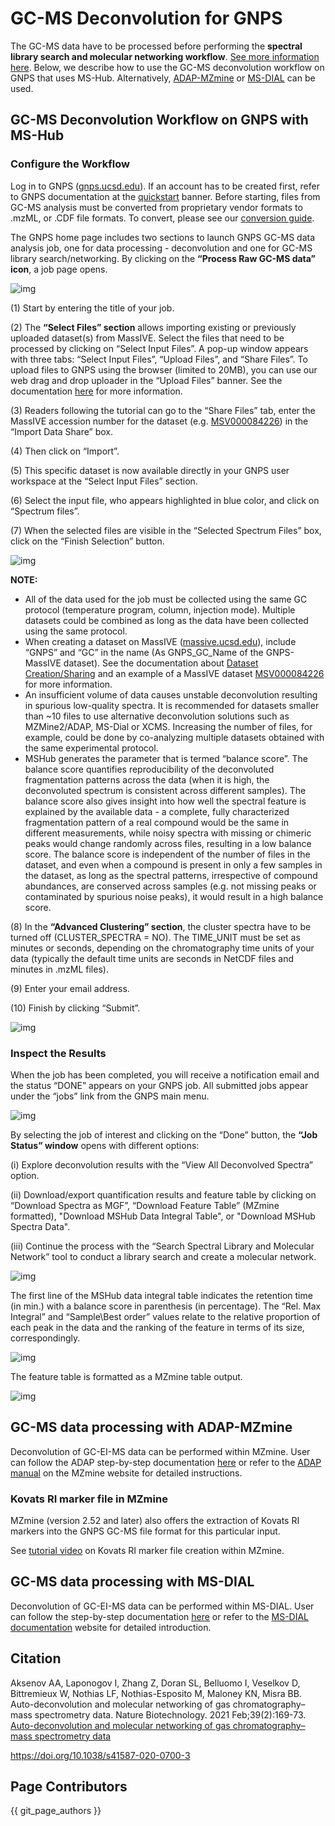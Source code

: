 # GC-MS Deconvolution for GNPS


The GC-MS data have to be processed before performing the **spectral library search and molecular networking workflow**. [See more information here](gc-ms-library-molecular-network.md). Below, we describe how to use the GC-MS deconvolution workflow on GNPS that uses MS-Hub. Alternatively, [ADAP-MZmine](gc-ms-data-processing-MZmine2.md) or [MS-DIAL](gc-ms-data_processing_MS-DIAL.md) can be used.

## GC-MS Deconvolution Workflow on GNPS with MS-Hub

### Configure the Workflow
Log in to GNPS ([gnps.ucsd.edu](https://gnps.ucsd.edu/ProteoSAFe/static/gnps-splash.jsp)). If an account has to be created first, refer to GNPS documentation at the [quickstart](https://ccms-ucsd.github.io/GNPSDocumentation/quickstart/) banner. Before starting, files from GC-MS analysis must be converted from proprietary vendor formats to .mzML, or .CDF file formats. To convert, please see our [conversion guide](https://ccms-ucsd.github.io/GNPSDocumentation/fileconversion/). 

The GNPS home page includes two sections to launch GNPS GC-MS data analysis job, one for data processing - deconvolution and one for GC-MS library search/networking. By clicking on the **“Process Raw GC-MS data” icon**, a job page opens.

![img](img/GC-MS_documentation/Fig_1A.png)

(1) Start by entering the title of your job. 

(2) The **“Select Files” section** allows importing existing or previously uploaded dataset(s) from MassIVE. Select the files that need to be processed by clicking on “Select Input Files”. A pop-up window appears with three tabs: “Select Input Files”, “Upload Files”, and “Share Files”. To upload files to GNPS using the browser (limited to 20MB), you can use our web drag and drop uploader in the “Upload Files” banner. See the documentation [here](https://ccms-ucsd.github.io/GNPSDocumentation/fileupload/) for more information. 

(3) Readers following the tutorial can go to the “Share Files” tab, enter the MassIVE accession number for the dataset (e.g. [MSV000084226](https://gnps.ucsd.edu/ProteoSAFe/result.jsp?task=671cd79ac3af4c4493e4025d62d161e1&view=advanced_view)) in the “Import Data Share” box.

(4) Then click on “Import”. 

(5) This specific dataset is now available directly in your GNPS user workspace at the “Select Input Files” section. 

(6) Select the input file, who appears highlighted in blue color, and click on “Spectrum files”. 

(7) When the selected files are visible in the “Selected Spectrum Files” box, click on the “Finish Selection” button.

![img](img/GC-MS_documentation/Fig_2.png)

**NOTE:** 

- All of the data used for the job must be collected using the same GC protocol (temperature program, column, injection mode). Multiple datasets could be combined as long as the data have been collected using the same protocol. 
- When creating a dataset on MassIVE ([massive.ucsd.edu](https://massive.ucsd.edu/ProteoSAFe/static/massive.jsp)), include “GNPS” and “GC” in the name (As GNPS_GC_Name of the GNPS-MassIVE dataset). See the documentation about [Dataset Creation/Sharing](https://ccms-ucsd.github.io/GNPSDocumentation/datasets/) and an example of a MassIVE dataset [MSV000084226](https://gnps.ucsd.edu/ProteoSAFe/result.jsp?task=671cd79ac3af4c4493e4025d62d161e1&view=advanced_view) for more information.
- An insufficient volume of data causes unstable deconvolution resulting in spurious low-quality spectra. It is recommended for datasets smaller than ~10 files to use alternative deconvolution solutions such as MZMine2/ADAP, MS-Dial or XCMS. Increasing the number of files, for example, could be done by co-analyzing multiple datasets obtained with the same experimental protocol. 
- MSHub generates the parameter that is termed “balance score”. The balance score quantifies reproducibility of the deconvoluted fragmentation patterns across the data (when it is high, the deconvoluted spectrum is consistent across different samples). The balance score also gives insight into how well the spectral feature is explained by the available data - a complete, fully characterized fragmentation pattern of a real compound would be the same in different measurements, while noisy spectra with missing or chimeric peaks would change randomly across files, resulting in a low balance score. The balance score is independent of the number of files in the dataset, and even when a compound is present in only a few samples in the dataset, as long as the spectral patterns, irrespective of compound abundances, are conserved across samples (e.g. not missing peaks or contaminated by spurious noise peaks), it would result in a high balance score.

(8) In the **“Advanced Clustering” section**, the cluster spectra have to be turned off (CLUSTER_SPECTRA = NO). The TIME_UNIT must be set as minutes or seconds, depending on the chromatography time units of your data (typically the default time units are seconds in NetCDF files and minutes in .mzML files). 

(9) Enter your email address.

(10) Finish by clicking “Submit”.

![img](img/GC-MS_documentation/Fig_3.png)

### Inspect the Results

When the job has been completed, you will receive a notification email and the status “DONE” appears on your GNPS job. All submitted jobs appear under the “jobs” link from the GNPS main menu. 

![img](img/GC-MS_documentation/Fig_4.png)

By selecting the job of interest and clicking on the “Done” button, the **“Job Status” window** opens with different options:

(i) Explore deconvolution results with the “View All Deconvolved Spectra” option.

(ii) Download/export quantification results and feature table by clicking on “Download Spectra as MGF”, “Download Feature Table” (MZmine formatted), "Download MSHub Data Integral Table", or "Download MSHub Spectra Data".

(iii) Continue the process with the “Search Spectral Library and Molecular Network” tool to conduct a library search and create a molecular network.

![img](img/GC-MS_documentation/Fig_5.png)

The first line of the MSHub data integral table indicates the retention time (in min.) with a balance score in parenthesis (in percentage). The “Rel. Max Integral” and “Sample\Best order” values relate to the relative proportion of each peak in the data and the ranking of the feature in terms of its size, correspondingly.

![img](img/GC-MS_documentation/Fig_6.png)

The feature table is formatted as a MZmine table output. 

![img](img/GC-MS_documentation/Fig_6B.png)


## GC-MS data processing with ADAP-MZmine
Deconvolution of GC-EI-MS data can be performed within MZmine. User can follow the ADAP step-by-step documentation [here](gc-ms-data-processing-MZmine2.md) or refer to the [ADAP manual](https://mzmine.github.io/documentation.html) on the MZmine website for detailed instructions.

### Kovats RI marker file in MZmine
MZmine (version 2.52 and later) also offers the extraction of Kovats RI markers into the GNPS GC-MS file format for this particular input.

See [tutorial video](https://youtu.be/XodHMJcuwnk) on Kovats RI marker file creation within MZmine.

## GC-MS data processing with MS-DIAL

Deconvolution of GC-EI-MS data can be performed within MS-DIAL. User can follow the step-by-step documentation [here](gc-ms-data_processing_MS-DIAL.md) or refer to the [MS-DIAL documentation](https://mtbinfo-team.github.io/mtbinfo.github.io/MS-DIAL/tutorial.html) website for detailed introduction.

## Citation

Aksenov AA, Laponogov I, Zhang Z, Doran SL, Belluomo I, Veselkov D, Bittremieux W, Nothias LF, Nothias-Esposito M, Maloney KN, Misra BB. Auto-deconvolution and molecular networking of gas chromatography–mass spectrometry data. Nature Biotechnology. 2021 Feb;39(2):169-73. [Auto-deconvolution and molecular networking of gas chromatography–mass spectrometry data](https://www.nature.com/articles/s41587-020-0700-3?proof=t) 

https://doi.org/10.1038/s41587-020-0700-3

## Page Contributors

{{ git_page_authors }}
